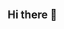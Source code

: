 ## Hi there 👋

<!--
**falstaff2u/falstaff2u** is a ✨ _special_ ✨ repository because its `README.md` (this file) appears on your GitHub profile.

Here are some ideas to get you started:

- 🔭 I’m currently working on various tech writing projects.
- 🌱 I’m currently learning the ins and outs of github and git.
- 👯 I’m looking to collaborate on projects resourced with nice people.
- 🤔 I’m looking for help with topics that stump me.
- 💬 Ask me about my professional experience.
- 📫 How to reach me: Through github
- 😄 Pronouns: he/him
- ⚡ Fun fact: I have a dog and a cat.
-->
